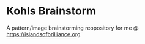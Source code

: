 # Kohls Brainstorm
 A pattern/image brainstorming reopository for me @ https://islandsofbrilliance.org
